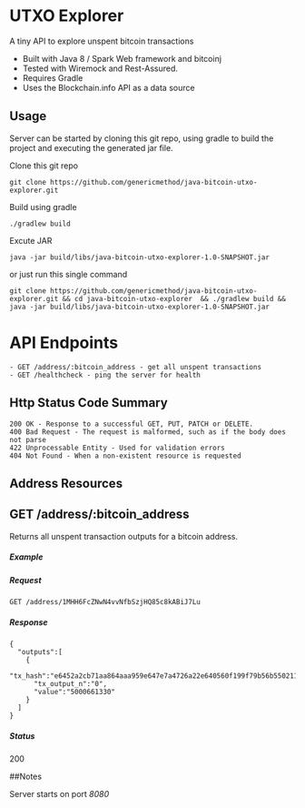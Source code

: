 # UTXO Explorer

A tiny API to explore unspent bitcoin transactions

- Built with Java 8 / Spark Web framework and bitcoinj
- Tested with Wiremock and Rest-Assured.
- Requires Gradle
- Uses the Blockchain.info API as a data source


## Usage

Server can be started by cloning this git repo, using gradle to build the project and executing
the generated jar file.

Clone this git repo
```
git clone https://github.com/genericmethod/java-bitcoin-utxo-explorer.git
```
Build using gradle
```
./gradlew build
```
Excute JAR
```
java -jar build/libs/java-bitcoin-utxo-explorer-1.0-SNAPSHOT.jar
```
or just run this single command
```
git clone https://github.com/genericmethod/java-bitcoin-utxo-explorer.git && cd java-bitcoin-utxo-explorer  && ./gradlew build && java -jar build/libs/java-bitcoin-utxo-explorer-1.0-SNAPSHOT.jar
```

# API Endpoints

```
- GET /address/:bitcoin_address - get all unspent transactions
- GET /healthcheck - ping the server for health

```

## Http Status Code Summary

```
200 OK - Response to a successful GET, PUT, PATCH or DELETE.
400 Bad Request - The request is malformed, such as if the body does not parse
422 Unprocessable Entity - Used for validation errors
404 Not Found - When a non-existent resource is requested
```

## Address Resources

## GET /address/:bitcoin_address
Returns all unspent transaction outputs for a bitcoin address.

##### Example

##### Request

```
GET /address/1MHH6FcZNwN4vvNfbSzjHQ85c8kABiJ7Lu
```

##### Response
```
{
  "outputs":[
    {
      "tx_hash":"e6452a2cb71aa864aaa959e647e7a4726a22e640560f199f79b56b5502114c37",
      "tx_output_n":"0",
      "value":"5000661330"
    }
  ]
}
```
##### Status

200

##Notes

Server starts on port *8080*




